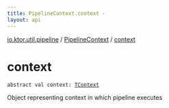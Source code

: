 ```yaml
---
title: PipelineContext.context - 
layout: api
---
```


<div class='api-docs-breadcrumbs'><a href="../index.html">io.ktor.util.pipeline</a> / <a href="index.html">PipelineContext</a> / <a href="./context.html">context</a></div>

# context

<div class="signature"><code><span class="keyword">abstract</span> <span class="keyword">val </span><span class="identifier">context</span><span class="symbol">: </span><a href="index.html#TContext"><span class="identifier">TContext</span></a></code></div>

Object representing context in which pipeline executes

